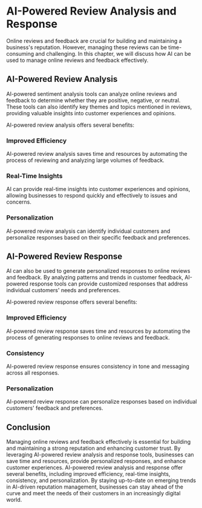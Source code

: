 AI-Powered Review Analysis and Response
================================================================================================

Online reviews and feedback are crucial for building and maintaining a business's reputation. However, managing these reviews can be time-consuming and challenging. In this chapter, we will discuss how AI can be used to manage online reviews and feedback effectively.

AI-Powered Review Analysis
--------------------------

AI-powered sentiment analysis tools can analyze online reviews and feedback to determine whether they are positive, negative, or neutral. These tools can also identify key themes and topics mentioned in reviews, providing valuable insights into customer experiences and opinions.

AI-powered review analysis offers several benefits:

### Improved Efficiency

AI-powered review analysis saves time and resources by automating the process of reviewing and analyzing large volumes of feedback.

### Real-Time Insights

AI can provide real-time insights into customer experiences and opinions, allowing businesses to respond quickly and effectively to issues and concerns.

### Personalization

AI-powered review analysis can identify individual customers and personalize responses based on their specific feedback and preferences.

AI-Powered Review Response
--------------------------

AI can also be used to generate personalized responses to online reviews and feedback. By analyzing patterns and trends in customer feedback, AI-powered response tools can provide customized responses that address individual customers' needs and preferences.

AI-powered review response offers several benefits:

### Improved Efficiency

AI-powered review response saves time and resources by automating the process of generating responses to online reviews and feedback.

### Consistency

AI-powered review response ensures consistency in tone and messaging across all responses.

### Personalization

AI-powered review response can personalize responses based on individual customers' feedback and preferences.

Conclusion
----------

Managing online reviews and feedback effectively is essential for building and maintaining a strong reputation and enhancing customer trust. By leveraging AI-powered review analysis and response tools, businesses can save time and resources, provide personalized responses, and enhance customer experiences. AI-powered review analysis and response offer several benefits, including improved efficiency, real-time insights, consistency, and personalization. By staying up-to-date on emerging trends in AI-driven reputation management, businesses can stay ahead of the curve and meet the needs of their customers in an increasingly digital world.

